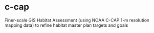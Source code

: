 # c-cap
Finer-scale GIS Habitat Assessment (using NOAA C-CAP 1-m resolution mapping data) to refine habitat master plan targets and goals
